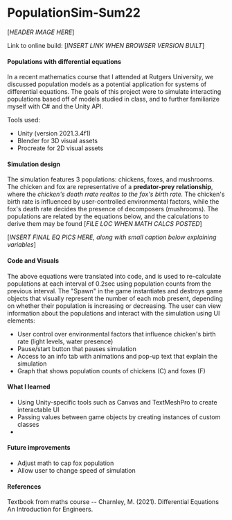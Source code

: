 # PopulationSim-Sum22

[*HEADER IMAGE HERE*]

Link to online build: [*INSERT LINK WHEN BROWSER VERSION BUILT*]

#### Populations with differential equations

In a recent mathematics course that I attended at Rutgers University, we discussed population models as a potential application for systems of differential equations. The goals of this project were to simulate interacting populations based off of models studied in class, and to further familiarize myself with C# and the Unity API.

Tools used:
* Unity (version 2021.3.4f1)
* Blender for 3D visual assets
* Procreate for 2D visual assets


#### Simulation design

The simulation features 3 populations: chickens, foxes, and mushrooms. The chicken and fox are representative of a **predator-prey relationship**, where the *chicken's death rrate realtes to the fox's birth rate.* The chicken's birth rate is influenced by user-controlled environmental factors, while the fox's death rate decides the presence of decomposers (mushrooms).
The populations are related by the equations below, and the calculations to derive them may be found [*FILE LOC WHEN MATH CALCS POSTED*]

[*INSERT FINAL EQ PICS HERE, along with small caption below explaining variables*]

#### Code and Visuals

The above equations were translated into code, and is used to re-calculate populations at each interval of 0.2sec using population counts from the previous interval. The "Spawn" in the game instantiates and destroys game objects that visually represent the number of each mob present, depending on whether their population is increasing or decreasing.
The user can view information about the populations and interact with the simulation using UI elements:
* User control over environmental factors that influence chicken's birth rate (light levels, water presence)
* Pause/start button that pauses simulation
* Access to an info tab with animations and pop-up text that explain the simulation
* Graph that shows population counts of chickens (C) and foxes (F)

#### What I learned
* Using Unity-specific tools such as Canvas and TextMeshPro to create interactable UI
* Passing values between game objects by creating instances of custom classes
* 

#### Future improvements
* Adjust math to cap fox population
* Allow user to change speed of simulation

#### References

Textbook from maths course -- Charnley, M. (2021). Differential Equations An Introduction for Engineers. 
